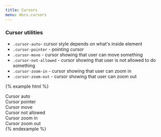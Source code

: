 ```yaml
---
title: Cursors
menu: docs.cursors
---
```


### Cursor utilities 

- `.cursor-auto`- cursor style depends on what's inside element
- `.cursor-pointer` - pointing cursor
- `.cursor-move` - cursor showing that user can move something
- `.cursor-not-allowed` - cursor showing that user is not allowed to do something
- `.cursor-zoom-in` - cursor showing that user can zoom in
- `.cursor-zoom-out` - cursor showing that user can zoom out

{% example html %}
<div class="row text-center">
  <div class="col-4 mb-3">
    <div class="cursor-auto bg-light py-3">Cursor auto</div>
  </div>
  <div class="col-4 mb-3">
    <div class="cursor-pointer bg-light py-3">Cursor pointer</div>
  </div>
  <div class="col-4 mb-3">
    <div class="cursor-move bg-light py-3">Cursor move</div>
  </div>
  <div class="col-4">
    <div class="cursor-not-allowed bg-light py-3">Cursor not allowed</div>
  </div>
  <div class="col-4">
    <div class="cursor-zoom-in bg-light py-3">Cursor zoom in</div>
  </div>
  <div class="col-4">
    <div class="cursor-zoom-out bg-light py-3">Cursor zoom out</div>
  </div>
</div>
{% endexample %}
